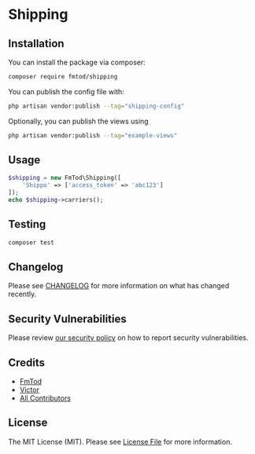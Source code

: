 # Shipping

## Installation

You can install the package via composer:

```bash
composer require fmtod/shipping
```

You can publish the config file with:
```bash
php artisan vendor:publish --tag="shipping-config"
```

Optionally, you can publish the views using

```bash
php artisan vendor:publish --tag="example-views"
```

## Usage

```php
$shipping = new FmTod\Shipping([
    'Shippo' => ['access_token' => 'abc123']
]);
echo $shipping->carriers();
```

## Testing

```bash
composer test
```

## Changelog

Please see [CHANGELOG](CHANGELOG.md) for more information on what has changed recently.

## Security Vulnerabilities

Please review [our security policy](../../security/policy) on how to report security vulnerabilities.

## Credits

- [FmTod](https://github.com/FmTod)
- [Victor](https://github.com/viicslen)
- [All Contributors](../../contributors)

## License

The MIT License (MIT). Please see [License File](LICENSE.md) for more information.
